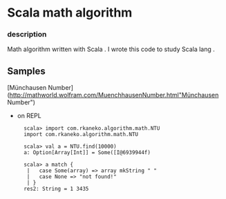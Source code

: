 Scala math algorithm
================

### description
Math algorithm written with Scala . I wrote this code to study Scala lang .

Samples
---

[Münchausen Number](http://mathworld.wolfram.com/MuenchhausenNumber.html"Münchausen Number")

+ on REPL

        scala> import com.rkaneko.algorithm.math.NTU
        import com.rkaneko.algorithm.math.NTU

        scala> val a = NTU.find(10000)
        a: Option[Array[Int]] = Some([I@6939944f)

        scala> a match {
         |   case Some(array) => array mkString " "
         |   case None => "not found!"
         | }
        res2: String = 1 3435



